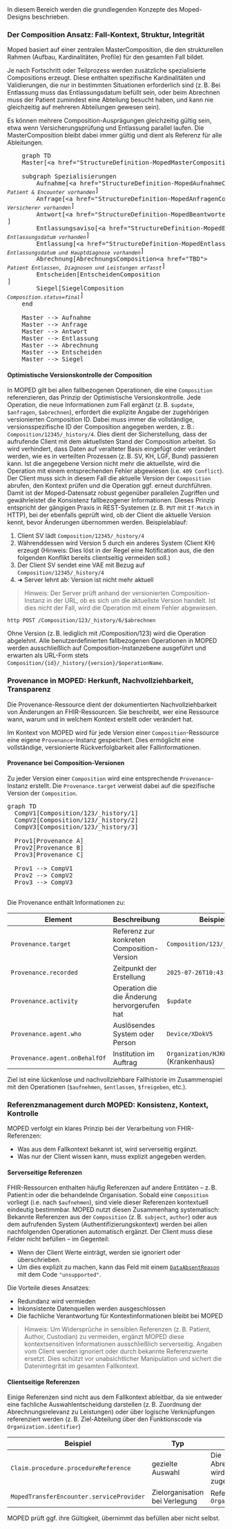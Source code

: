 <script type="module">
  import mermaid from 'https://cdn.jsdelivr.net/npm/mermaid@11/dist/mermaid.esm.min.mjs';
</script>
<div xmlns="http://www.w3.org/1999/xhtml" class="container"> 
In diesem Bereich werden die grundlegenden Konzepte des Moped-Designs beschrieben.
</div>

### Der Composition Ansatz: Fall-Kontext, Struktur, Integrität
Moped basiert auf einer zentralen MasterComposition, die den strukturellen Rahmen (Aufbau, Kardinalitäten, Profile) für den gesamten Fall bildet.

Je nach Fortschritt oder Teilprozess werden zusätzliche spezialisierte Compositions erzeugt. Diese enthalten spezifische Kardinalitäten und Validierungen, die nur in bestimmten Situationen erforderlich sind (z. B. Bei Entlassung muss das Entlassungsdatum befüllt sein, oder beim Abrechnen muss der Patient zumindest eine Abteilung besucht haben, und kann nie gleichzeitig auf mehreren Abteilungen gewesen sein).

Es können mehrere Composition-Ausprägungen gleichzeitig gültig sein, etwa wenn Versicherungsprüfung und Entlassung parallel laufen. Die MasterComposition bleibt dabei immer gültig und dient als Referenz für alle Ableitungen.

<pre class="mermaid">
    graph TD
    Master[&lt;a href=&quot;StructureDefinition-MopedMasterComposition.html&quot;&gt;MasterComposition&lt;/a&gt;]

    subgraph Spezialisierungen
        Aufnahme[&lt;a href=&quot;StructureDefinition-MopedAufnahmeComposition.html&quot;&gt;AufnahmeComposition&lt;/a&gt;<br/><sub><i>Patient & Encounter vorhanden</i></sub>]
        Anfrage[&lt;a href=&quot;StructureDefinition-MopedAnfragenComposition.html&quot;&gt;AnfrageComposition&lt;/a&gt;<br/><sub><i>Versicherer vorhanden</i></sub>]
        Antwort[&lt;a href=&quot;StructureDefinition-MopedBeantwortenComposition.html&quot;&gt;AntwortComposition&lt;/a&gt;<br/><sub><i></i></sub>]
        Entlassungsaviso[&lt;a href=&quot;StructureDefinition-MopedEntlassenAvisoComposition.html&quot;&gt;EntlassungsAvisoComposition&lt;/a&gt;<br/><sub><i>Entlassungsdatum vorhanden</i></sub>]
        Entlassung[&lt;a href=&quot;StructureDefinition-MopedEntlassenAvisoComposition.html&quot;&gt;EntlassungVollstaendigComposition&lt;/a&gt;<br/><sub><i>Entlassungsdatum und Hauptdiagnose vorhanden</i></sub>]
        Abrechnung[AbrechnungsComposition&lt;a href=&quot;TBD&quot;&gt;<br/><sub><i>Patient Entlassen, Diagnosen und Leistungen erfasst</i></sub>]
        Entscheiden[EntscheidenComposition<br/><sub><i></i></sub>]
        Siegel[SiegelComposition<br/><sub><i>Composition.status=final</i></sub>]
    end

    Master --> Aufnahme
    Master --> Anfrage
    Master --> Antwort
    Master --> Entlassung
    Master --> Abrechnung
    Master --> Entscheiden
    Master --> Siegel
</pre>






#### Optimistische Versionskontrolle der Composition
In MOPED gilt bei allen fallbezogenen Operationen, die eine `Composition` referenzieren, das Prinzip der Optimistische Versionskontrolle. Jede Operation, die neue Informationen zum Fall ergänzt (z. B. `$update`, `$anfragen`, `$abrechnen`), erfordert die explizite Angabe der zugehörigen versionierten Composition ID. Dabei muss immer die vollständige, versionsspezifische ID der Composition angegeben werden, z. B.: `Composition/12345/_history/4`. Dies dient der Sicherstellung, dass der aufrufende Client mit dem aktuellsten Stand der Composition arbeitet. So wird verhindert, dass Daten auf veralteter Basis eingefügt oder verändert werden, wie es in verteilten Prozessen (z. B. SV, KH, LGF, Bund) passieren kann. Ist die angegebene Version nicht mehr die aktuellste, wird die Operation mit einem entsprechenden Fehler abgewiesen (i.e. `409 Conflict`). Der Client muss sich in diesem Fall die aktuelle Version der `Composition` abrufen, den Kontext prüfen und die Operation ggf. erneut durchführen. Damit ist der Moped-Datensatz robust gegenüber parallelen Zugriffen und gewährleistet die Konsistenz fallbezogener Informationen. Dieses Prinzip entspricht der gängigen Praxis in REST-Systemen (z. B. `PUT` mit `If-Match` in HTTP), bei der ebenfalls geprüft wird, ob der Client die aktuelle Version kennt, bevor Änderungen übernommen werden. Beispielablauf:

1. Client SV lädt `Composition/12345/_history/4`
2. Währenddessen wird Version 5 durch ein anderes System (Client KH) erzeugt (Hinweis: Dies löst in der Regel eine Notification aus, die den folgenden Konflikt bereits clientseitig vermeiden soll.)
3. Der Client SV sendet eine VAE mit Bezug auf `Composition/12345/_history/4`
4. ➜ Server lehnt ab: Version ist nicht mehr aktuell

> Hinweis: Der Server prüft anhand der versionierten Composition-Instanz in der URL, ob es sich um die aktuellste Version handelt. Ist dies nicht der Fall, wird die Operation mit einem Fehler abgewiesen.

`http POST /Composition/123/_history/6/$abrechnen`

Ohne Version (z. B. lediglich mit /Composition/123) wird die Operation abgelehnt. Alle benutzerdefinierten fallbezogenen Operationen in MOPED werden ausschließlich auf Composition-Instanzebene ausgeführt und erwarten als URL-Form stets `Composition/{id}/_history/{version}/$operationName`.

### Provenance in MOPED: Herkunft, Nachvollziehbarkeit, Transparenz
Die Provenance-Ressource dient der dokumentierten Nachvollziehbarkeit von Änderungen an FHIR-Ressourcen. Sie beschreibt, wer eine Ressource wann, warum und in welchem Kontext erstellt oder verändert hat.

Im Kontext von MOPED wird für jede Version einer `Composition`-Ressource eine eigene `Provenance`-Instanz gespeichert. Dies ermöglicht eine vollständige, versionierte Rückverfolgbarkeit aller Fallinformationen.

#### Provenance bei Composition-Versionen

Zu jeder Version einer `Composition` wird eine entsprechende `Provenance`-Instanz erstellt. Die `Provenance.target` verweist dabei auf die spezifische Version der `Composition`.
<pre class="mermaid">
graph TD
  CompV1[Composition/123/_history/1]
  CompV2[Composition/123/_history/2]
  CompV3[Composition/123/_history/3]

  Prov1[Provenance A]
  Prov2[Provenance B]
  Prov3[Provenance C]

  Prov1 --> CompV1
  Prov2 --> CompV2
  Prov3 --> CompV3
  </pre>

Die Provenance enthält Informationen zu:


| Element            | Beschreibung                                      | Beispiel                           |
|--------------------|--------------------------------------------------|------------------------------------|
| `Provenance.target`           | Referenz zur konkreten Composition-Version       | `Composition/123/_history/2`      |
| `Provenance.recorded`         | Zeitpunkt der Erstellung                         | `2025-07-26T10:43:00+02:00`        |
| `Provenance.activity`         | Operation die die Änderung hervorgerufen hat                      | `$update`        |
| `Provenance.agent.who`        | Auslösendes System oder Person                   | `Device/XDokV5`                |
| `Provenance.agent.onBehalfOf` | Institution im Auftrag                           | `Organization/HJKH` (Krankenhaus)  |#

Ziel ist eine lückenlose und nachvollziehbare Fallhistorie im Zusammenspiel mit den Operationen (`$aufnehmen`, `$entlassen`, `$freigeben`, etc.).

### Referenzmanagement durch MOPED: Konsistenz, Kontext, Kontrolle
MOPED verfolgt ein klares Prinzip bei der Verarbeitung von FHIR-Referenzen:  
- Was aus dem Fallkontext bekannt ist, wird serverseitig ergänzt. 
- Was nur der Client wissen kann, muss explizit angegeben werden.

#### Serverseitige Referenzen
FHIR-Ressourcen enthalten häufig Referenzen auf andere Entitäten – z. B. Patient:in oder die behandelnde Organisation. Sobald eine `Composition` vorliegt (i.e. nach `$aufnehmen`), sind viele dieser Referenzen kontextuell eindeutig bestimmbar. MOPED nutzt diesen Zusammenhang systematisch: Bekannte Referenzen aus der `Composition` (z. B. `subject`, `author`) oder aus dem aufrufenden System (Authentifizierungskontext) werden bei allen nachfolgenden Operationen automatisch ergänzt. Der Client muss diese Felder nicht befüllen – im Gegenteil:
  - Wenn der Client Werte einträgt, werden sie ignoriert oder überschrieben.
  - Um dies explizit zu machen, kann das Feld mit einem [`DataAbsentReason`](https://hl7.org/fhir/extensions/StructureDefinition-data-absent-reason.html) mit dem Code `"unsupported"`.

Die Vorteile dieses Ansatzes:
- Redundanz wird vermieden
- Inkonsistente Datenquellen werden ausgeschlossen
- Die fachliche Verantwortung für Kontextinformationen bleibt bei MOPED

> Hinweis: Um Widersprüche in sensiblen Referenzen (z. B. Patient, Author, Custodian) zu vermeiden, ergänzt MOPED diese kontextsensitiven Informationen ausschließlich serverseitig.
> Angaben vom Client werden ignoriert oder durch bekannte Referenzwerte ersetzt.
> Dies schützt vor unabsichtlicher Manipulation und sichert die Datenintegrität im gesamten Fallkontext.

#### Clientseitige Referenzen
Einige Referenzen sind nicht aus dem Fallkontext ableitbar, da sie entweder eine fachliche Auswahlentscheidung darstellen (z. B. Zuordnung der Abrechnungsrelevanz zu Leistungen) oder über logische Verknüpfungen referenziert werden (z. B. Ziel-Abteilung über den Funktionscode via `Organization.identifier`)

| Beispiel                          | Typ                                  | Erklärung                                |
|-----------------------------------|---------------------------------------|------------------------------------------|
| `Claim.procedure.procedureReference`       | gezielte Auswahl                     | Die Abrechnungsrelevanz wird den Leistungen zugeordnet |
| `MopedTransferEncounter.serviceProvider` | Zielorganisation bei Verlegung     | Referenz via `Organization.identifier`   |

MOPED prüft ggf. ihre Gültigkeit, übernimmt das befüllen aber nicht selbst.


